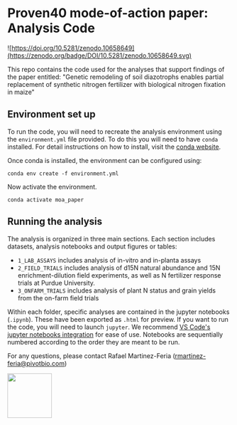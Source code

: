 # Proven40 mode-of-action paper: Analysis Code
![https://doi.org/10.5281/zenodo.10658649](https://zenodo.org/badge/DOI/10.5281/zenodo.10658649.svg)

This repo contains the code used for the analyses that support findings of the paper entitled: "Genetic remodeling of soil diazotrophs enables partial replacement of synthetic nitrogen fertilizer with biological nitrogen fixation in maize"

## Environment set up

To run the code, you will need to recreate the analysis environment using the `environment.yml` file provided. To do this you will need to have `conda` installed. For detail instructions on how to install, visit the [conda website](https://conda.io/projects/conda/en/latest/user-guide/install/index.html). 

Once conda is installed, the environment can be configured using:

`conda env create -f environment.yml`

Now activate the environment. 

`conda activate moa_paper`

## Running the analysis

The analysis is organized in three main sections. Each section includes datasets, analysis notebooks and output figures or tables:

 - `1_LAB_ASSAYS` includes analysis of in-vitro and in-planta assays
 - `2_FIELD_TRIALS` includes analysis of d15N natural abundance and 15N enrichment-dilution field experiments, as well as N fertilizer response trials at Purdue University.
 - `3_ONFARM_TRIALS` includes analysis of plant N status and grain yields from the on-farm field trials 

 Within each folder, specific analyses are contained in the jupyter notebooks (`.ipynb`). These have been exported as `.html` for preview. If you want to run the code, you will need to launch `jupyter`. We recommend [VS Code's jupyter notebooks integration](https://code.visualstudio.com/docs/datascience/jupyter-notebooks) for ease of use. Notebooks are sequentially numbered according to the order they are meant to be run.

 For any questions, please contact Rafael Martinez-Feria ([rmartinez-feria@pivotbio.com](mailto:rmartinez-feria@pivotbio.com))

 

<img src="https://mirrors.creativecommons.org/presskit/buttons/88x31/png/by-nc-sa.png" width="100"/>

